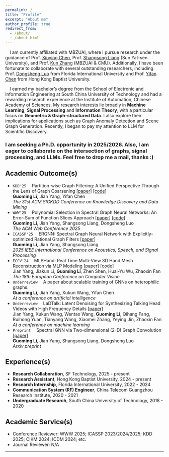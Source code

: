 ```yaml
---
permalink: /
title: "Profile"
excerpt: "About me"
author_profile: true
redirect_from: 
  - /about/
  - /about.html
---
```

&emsp;I am currently affiliated with MBZUAI, where I pursue research under the guidance of Prof. [Xiuying Chen](https://iriscxy.github.io/), Prof. [Shangsong Liang](https://cse.sysu.edu.cn/teacher/LiangShangsong) (Sun Yat-sen University), and Prof. [Kun Zhang](https://www.andrew.cmu.edu/user/kunz1/) (MBZUAI & CMU). Additionally, I have been fortunate to collaborate with several outstanding researchers, including Prof. [Dongsheng Luo](https://users.cs.fiu.edu/~dluo/) from Florida International University and Prof. [Yifan Chen](https://ychen-stat-ml.github.io/) from Hong Kong Baptist University.

&emsp;I earned my bachelor’s degree from the School of Electronic and Information Engineering at South China University of Technology and had a rewarding research experience at the Institute of Automation, Chinese Academy of Sciences. My research interests lie broadly in **Machine Learning**, **Signal Processing** and **Information Theory**, with a particular focus on **Geometric & Graph-structured Data**. I also explore their implications for applications such as Graph Anomaly Detection and Scene Graph Generation. Recently, I began to pay my attention to LLM for Scientific Discovery.  

### **I am seeking a Ph.D. opportunity in 2025/2026. Also, I am eager to collaborate on the intersection of graphs, signal processing, and LLMs. Feel free to drop me a mail, thanks :)**

Academic Outcome(s)
-----  
- `KDD'25`&emsp; Partition-wise Graph Filtering: A Unified Perspective Through the Lens of Graph Coarsening [[paper]](https://arxiv.org/abs/2505.14033) [[code]](https://github.com/vasile-paskardlgm/CPF) <br>
**Guoming Li**, Jian Yang, Yifan Chen <br>
*The 31st ACM SIGKDD Conference on Knowledge Discovery and Data Mining* 
- `WWW'25`&emsp; Polynomial Selection in Spectral Graph Neural Networks: An Error-Sum of Function Slices Approach [[paper]](https://dl.acm.org/doi/10.1145/3696410.3714760) [[code]](https://github.com/vasile-paskardlgm/TFGNN) <br>
**Guoming Li**, Jian Yang, Shangsong Liang, Dongsheng Luo <br>
*The ACM Web Conference 2025* 
- `ICASSP'25`&emsp; ERGNN: Spectral Graph Neural Network with Explicitly-optimized Rational Graph Filters [[paper]](https://arxiv.org/abs/2412.19106) <br>
**Guoming Li**, Jian Yang, Shangsong Liang <br>
*2025 IEEE International Conference on Acoustics, Speech, and Signal Processing* 
- `ECCV'24`&emsp; MLPHand: Real Time Multi-View 3D Hand Mesh Reconstruction via MLP Modeling [[paper]](https://link.springer.com/chapter/10.1007/978-3-031-72904-1_24) [[code]](https://github.com/jackyyang9/MLPHand) <br>
Jian Yang, Jiakun Li, **Guoming Li**, Zhen Shen, Huai-Yu Wu, Zhaoxin Fan <br>
*The 18th European Conference on Computer Vision* 
- `Underreview`&emsp; A paper about scalable training of GNNs on heterophilic graphs. <br> 
**Guoming Li**, Jian Yang, Xukun Wang, Yifan Chen <br>
*At a conference on artificial intelligence*
- `Underreview`&emsp; LaDTalk: Latent Denoising for Synthesizing Talking Head Videos with High Frequency Details [[paper]](https://arxiv.org/abs/2410.00990) <br>
Jian Yang, Xukun Wang, Wentao Wang, **Guoming Li**, Qihang Fang, Ruihong Yuan, Tianyang Wang, Xiaomei Zhang, Yeying Jin, Zhaoxin Fan <br>
*At a conference on machine learning* 
- `Preprint`&emsp; Spectral GNN via Two-dimensional (2-D) Graph Convolution [[paper]](https://arxiv.org/abs/2404.04559) <br>
**Guoming Li**, Jian Yang, Shangsong Liang, Dongsheng Luo <br>
*Arxiv preprint* 

Experience(s)
-----  
* **Research Collaboration**, SF Technology, 2025 - present  
* **Research Assistant**, Hong Kong Baptist University, 2024 - present  
* **Research Internship**, Florida International University, 2022 - 2024  
* **Communication System (RF) Engineer**, China Telecom Guangzhou Research Institute, 2020 - 2021  
* **Undergraduate Research**, South China University of Technology, 2018 - 2020  

Academic Service(s)
-----
* Conference Reviewer: WWW 2025; ICASSP 2023/2024/2025; KDD 2025; CIKM 2024; ICDM 2024; etc.
* Journal Reviewer: N/A


---
<div style="width: 40%; margin: 0 auto;">
<script type="text/javascript" id="clustrmaps" src="//cdn.clustrmaps.com/map_v2.js?cl=ffffff&w=a&t=tt&d=jIIb_PJya400CsElEvXwVvXzzj4jGy2l5GqF7kOYhUo"></script>
</div>
